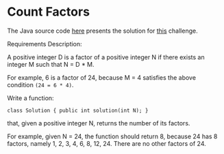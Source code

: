 # Count Factors

The Java source code [here](CountFactors.java) presents the solution for [this](https://app.codility.com/programmers/lessons/10-prime_and_composite_numbers/count_factors/) challenge.



Requirements Description:

A positive integer D is a factor of a positive integer N if there exists an integer M such that N = D * M.

For example, 6 is a factor of 24, because M = 4 satisfies the above condition `(24 = 6 * 4)`.

Write a function:

`class Solution { public int solution(int N); }`

that, given a positive integer N, returns the number of its factors.

For example, given N = 24, the function should return 8, because 24 has 8 factors, namely 1, 2, 3, 4, 6, 8, 12, 24. There are no other factors of 24.